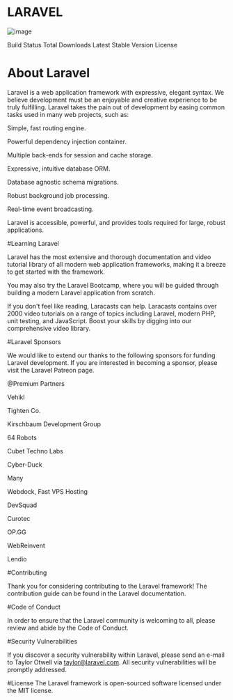 # LARAVEL
![image](https://user-images.githubusercontent.com/92526424/215315809-0091f8e0-8e8c-4af2-9822-478ca7e0ea0a.png)


Build Status Total Downloads Latest Stable Version License

# About Laravel

Laravel is a web application framework with expressive, elegant syntax. We believe development must be an enjoyable and creative experience to be truly fulfilling. Laravel takes the pain out of development by easing common tasks used in many web projects, such as:

Simple, fast routing engine.

Powerful dependency injection container.

Multiple back-ends for session and cache storage.

Expressive, intuitive database ORM.

Database agnostic schema migrations.

Robust background job processing.

Real-time event broadcasting.

Laravel is accessible, powerful, and provides tools required for large, robust applications.

#Learning Laravel

Laravel has the most extensive and thorough documentation and video tutorial library of all modern web application frameworks, making it a breeze to get started with the framework.

You may also try the Laravel Bootcamp, where you will be guided through building a modern Laravel application from scratch.

If you don't feel like reading, Laracasts can help. Laracasts contains over 2000 video tutorials on a range of topics including Laravel, modern PHP, unit testing, and JavaScript. Boost your skills by digging into our comprehensive video library.

#Laravel Sponsors

We would like to extend our thanks to the following sponsors for funding Laravel development. If you are interested in becoming a sponsor, please visit the Laravel Patreon page.

@Premium Partners

Vehikl

Tighten Co.

Kirschbaum Development Group

64 Robots

Cubet Techno Labs

Cyber-Duck

Many

Webdock, Fast VPS Hosting

DevSquad

Curotec

OP.GG

WebReinvent

Lendio

#Contributing

Thank you for considering contributing to the Laravel framework! The contribution guide can be found in the Laravel documentation.

#Code of Conduct

In order to ensure that the Laravel community is welcoming to all, please review and abide by the Code of Conduct.

#Security Vulnerabilities

If you discover a security vulnerability within Laravel, please send an e-mail to Taylor Otwell via taylor@laravel.com. All security vulnerabilities will be promptly addressed.

#License
The Laravel framework is open-sourced software licensed under the MIT license.

